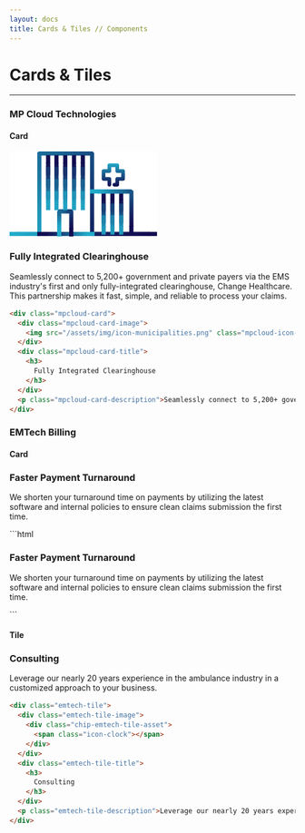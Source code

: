 ```yaml
---
layout: docs
title: Cards & Tiles // Components
---
```




# Cards & Tiles

----

### MP Cloud Technologies
#### Card
<div class="mpcloud-card">
  <div class="mpcloud-card-image">
    <img src="/assets/img/icon-municipalities.png" class="mpcloud-icon-image">
  </div>
  <div class="mpcloud-card-title">
    <h3>
      Fully Integrated Clearinghouse
    </h3>
  </div>
  <p class="mpcloud-card-description">Seamlessly connect to 5,200+ government and private payers via the EMS industry's first and only fully-integrated clearinghouse, Change Healthcare. This partnership makes it fast, simple, and reliable to process your claims.</p>
</div>

```html
<div class="mpcloud-card">
  <div class="mpcloud-card-image">
    <img src="/assets/img/icon-municipalities.png" class="mpcloud-icon-image">
  </div>
  <div class="mpcloud-card-title">
    <h3>
      Fully Integrated Clearinghouse
    </h3>
  </div>
  <p class="mpcloud-card-description">Seamlessly connect to 5,200+ government and private payers via the EMS industry's first and only fully-integrated clearinghouse, Change Healthcare. This partnership makes it fast, simple, and reliable to process your claims.</p>
</div>
```

### EMTech Billing
#### Card
<div class="emtech-card">
  <div class="emtech-card-image">
    <div class="chip-emtech-card-asset">
      <span class="icon-clock"></span>
    </div>
  </div>
  <div class="emtech-card-title">
    <h3>
      Faster Payment Turnaround
    </h3>
  </div>
  <p class="emtech-card-description">We shorten your turnaround time on payments by utilizing the latest software and internal policies to ensure clean claims submission the first time.</p>
</div>
```html
<div class="emtech-card">
  <div class="emtech-card-image">
    <div class="chip-emtech-card-asset">
      <span class="icon-clock"></span>
    </div>
  </div>
  <div class="emtech-card-title">
    <h3>
      Faster Payment Turnaround
    </h3>
  </div>
  <p class="emtech-card-description">We shorten your turnaround time on payments by utilizing the latest software and internal policies to ensure clean claims submission the first time.</p>
</div>
```

#### Tile
<div class="emtech-tile">
  <div class="emtech-tile-image">
    <div class="chip-emtech-tile-asset">
      <span class="icon-clock"></span>
    </div>
  </div>
  <div class="emtech-tile-title">
    <h3>
      Consulting
    </h3>
  </div>
  <p class="emtech-tile-description">Leverage our nearly 20 years experience in the ambulance industry in a customized approach to your business.</p>
</div>

```html
<div class="emtech-tile">
  <div class="emtech-tile-image">
    <div class="chip-emtech-tile-asset">
      <span class="icon-clock"></span>
    </div>
  </div>
  <div class="emtech-tile-title">
    <h3>
      Consulting
    </h3>
  </div>
  <p class="emtech-tile-description">Leverage our nearly 20 years experience in the ambulance industry in a customized approach to your business.</p>
</div>
```
